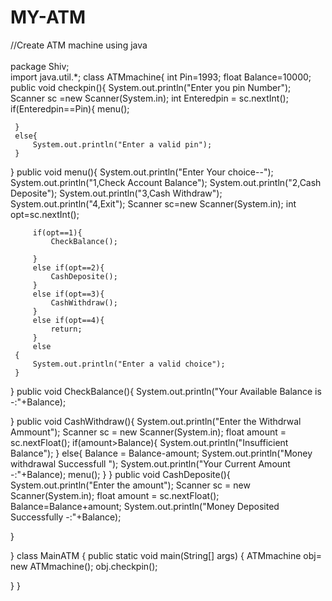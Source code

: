 # MY-ATM
//Create ATM machine using java
<br><br>
package Shiv;<br>
import java.util.*;
class ATMmachine{
 int Pin=1993;
 float Balance=10000;
 public void checkpin(){
     System.out.println("Enter you pin Number");
     Scanner sc =new Scanner(System.in);
     int Enteredpin = sc.nextInt();
     if(Enteredpin==Pin){
         menu();
     
     }
     else{
         System.out.println("Enter a valid pin");
     }
 }
     public void menu(){
         System.out.println("Enter Your choice--");
         System.out.println("1,Check Account Balance");
         System.out.println("2,Cash Deposite");
         System.out.println("3,Cash Withdraw");
         System.out.println("4,Exit");
         Scanner sc=new Scanner(System.in);
         int opt=sc.nextInt();
         
         if(opt==1){
             CheckBalance();
             
         }
         else if(opt==2){
             CashDeposite();
         }
         else if(opt==3){
             CashWithdraw();
         }
         else if(opt==4){
             return;
         }
         else 
     {
         System.out.println("Enter a valid choice");
     }
 }
 public void  CheckBalance(){
     System.out.println("Your Available Balance is -:"+Balance);
	      
 }
 public void CashWithdraw(){
     System.out.println("Enter the Withdrwal Ammount");
     Scanner sc = new Scanner(System.in);
     float amount = sc.nextFloat();
     if(amount>Balance){
         System.out.println("Insufficient Balance");
     }
     else{
         Balance = Balance-amount;
         System.out.println("Money withdrawal Successfull ");
         System.out.println("Your Current Amount -:"+Balance);
         menu();
     }
 }
 public void CashDeposite(){
     System.out.println("Enter the amount");
     Scanner sc = new Scanner(System.in);
     float amount = sc.nextFloat();
     Balance=Balance+amount;
     System.out.println("Money Deposited Successfully -:"+Balance);
     
 }
 
}
class MainATM {
 public static void main(String[] args) {
     ATMmachine obj= new ATMmachine();
     obj.checkpin();
     
 }
}

